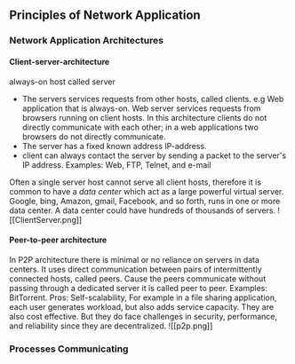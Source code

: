 ```table-of-contents
```
## Principles of Network Application

### Network Application Architectures
#### Client-server-architecture
always-on host called server
- The servers services requests from other hosts, called clients.
	e.g Web application that is always-on.  Web server services requests from browsers running on client hosts. 
In this architecture clients do not directly communicate with each other; in a web applications two browsers do not directly communicate. 
- The server has a fixed known address IP-address. 
-  client can always contact the server by sending a packet to the server's IP address. 
Examples:  Web, FTP, Telnet, and e-mail	

Often a single server host cannot serve all client hosts, therefore it is common to have a *data center* which act as a large powerful virtual server. Google, bing, Amazon, gmail, Facebook, and so forth, runs in one or more data center. A data center could have hundreds of thousands of servers.
![[ClientServer.png]]

#### Peer-to-peer architecture
In P2P architecture there is minimal or no reliance on servers in data centers. It uses direct communication between pairs of intermittently connected hosts, called peers. Cause the peers communicate without passing through a dedicated server it is called peer to peer. 
Examples: BitTorrent. 
Pros: 
	Self-scalability, For example in a file sharing application, each user generates workload, but also adds service capacity. They are also cost effective.
But they do face challenges in security, performance, and reliability since they are decentralized. 
![[p2p.png]]
### Processes Communicating
